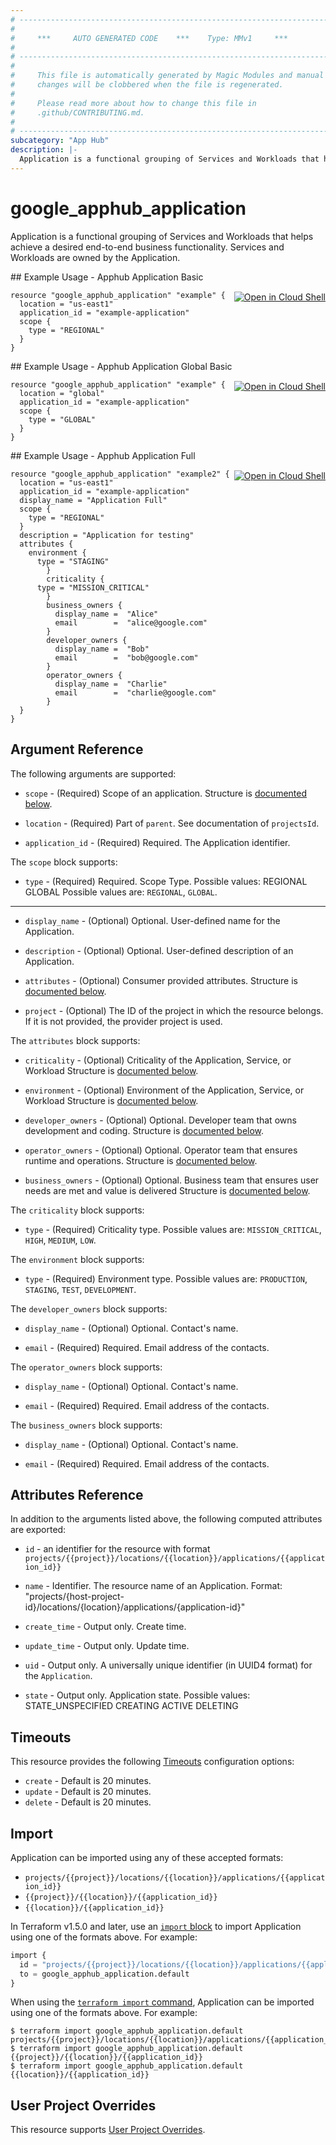 ```yaml
---
# ----------------------------------------------------------------------------
#
#     ***     AUTO GENERATED CODE    ***    Type: MMv1     ***
#
# ----------------------------------------------------------------------------
#
#     This file is automatically generated by Magic Modules and manual
#     changes will be clobbered when the file is regenerated.
#
#     Please read more about how to change this file in
#     .github/CONTRIBUTING.md.
#
# ----------------------------------------------------------------------------
subcategory: "App Hub"
description: |-
  Application is a functional grouping of Services and Workloads that helps achieve a desired end-to-end business functionality.
---
```


# google_apphub_application

Application is a functional grouping of Services and Workloads that helps achieve a desired end-to-end business functionality. Services and Workloads are owned by the Application.



<div class = "oics-button" style="float: right; margin: 0 0 -15px">
  <a href="https://console.cloud.google.com/cloudshell/open?cloudshell_git_repo=https%3A%2F%2Fgithub.com%2Fterraform-google-modules%2Fdocs-examples.git&cloudshell_image=gcr.io%2Fcloudshell-images%2Fcloudshell%3Alatest&cloudshell_print=.%2Fmotd&cloudshell_tutorial=.%2Ftutorial.md&cloudshell_working_dir=apphub_application_basic&open_in_editor=main.tf" target="_blank">
    <img alt="Open in Cloud Shell" src="//gstatic.com/cloudssh/images/open-btn.svg" style="max-height: 44px; margin: 32px auto; max-width: 100%;">
  </a>
</div>
## Example Usage - Apphub Application Basic


```hcl
resource "google_apphub_application" "example" {
  location = "us-east1"
  application_id = "example-application"
  scope {
    type = "REGIONAL"
  }
}
```
<div class = "oics-button" style="float: right; margin: 0 0 -15px">
  <a href="https://console.cloud.google.com/cloudshell/open?cloudshell_git_repo=https%3A%2F%2Fgithub.com%2Fterraform-google-modules%2Fdocs-examples.git&cloudshell_image=gcr.io%2Fcloudshell-images%2Fcloudshell%3Alatest&cloudshell_print=.%2Fmotd&cloudshell_tutorial=.%2Ftutorial.md&cloudshell_working_dir=apphub_application_global_basic&open_in_editor=main.tf" target="_blank">
    <img alt="Open in Cloud Shell" src="//gstatic.com/cloudssh/images/open-btn.svg" style="max-height: 44px; margin: 32px auto; max-width: 100%;">
  </a>
</div>
## Example Usage - Apphub Application Global Basic


```hcl
resource "google_apphub_application" "example" {
  location = "global"
  application_id = "example-application"
  scope {
    type = "GLOBAL"
  }
}
```
<div class = "oics-button" style="float: right; margin: 0 0 -15px">
  <a href="https://console.cloud.google.com/cloudshell/open?cloudshell_git_repo=https%3A%2F%2Fgithub.com%2Fterraform-google-modules%2Fdocs-examples.git&cloudshell_image=gcr.io%2Fcloudshell-images%2Fcloudshell%3Alatest&cloudshell_print=.%2Fmotd&cloudshell_tutorial=.%2Ftutorial.md&cloudshell_working_dir=apphub_application_full&open_in_editor=main.tf" target="_blank">
    <img alt="Open in Cloud Shell" src="//gstatic.com/cloudssh/images/open-btn.svg" style="max-height: 44px; margin: 32px auto; max-width: 100%;">
  </a>
</div>
## Example Usage - Apphub Application Full


```hcl
resource "google_apphub_application" "example2" {
  location = "us-east1"
  application_id = "example-application"
  display_name = "Application Full"
  scope {
    type = "REGIONAL"
  }
  description = "Application for testing"
  attributes {
    environment {
      type = "STAGING"
		}
		criticality {  
      type = "MISSION_CRITICAL"
		}
		business_owners {
		  display_name =  "Alice"
		  email        =  "alice@google.com"
		}
		developer_owners {
		  display_name =  "Bob"
		  email        =  "bob@google.com"
		}
		operator_owners {
		  display_name =  "Charlie"
		  email        =  "charlie@google.com"
		}
  }
}
```

## Argument Reference

The following arguments are supported:


* `scope` -
  (Required)
  Scope of an application.
  Structure is [documented below](#nested_scope).

* `location` -
  (Required)
  Part of `parent`. See documentation of `projectsId`.

* `application_id` -
  (Required)
  Required. The Application identifier.


<a name="nested_scope"></a>The `scope` block supports:

* `type` -
  (Required)
  Required. Scope Type. 
   Possible values:
  REGIONAL
  GLOBAL
  Possible values are: `REGIONAL`, `GLOBAL`.

- - -


* `display_name` -
  (Optional)
  Optional. User-defined name for the Application.

* `description` -
  (Optional)
  Optional. User-defined description of an Application.

* `attributes` -
  (Optional)
  Consumer provided attributes.
  Structure is [documented below](#nested_attributes).

* `project` - (Optional) The ID of the project in which the resource belongs.
    If it is not provided, the provider project is used.


<a name="nested_attributes"></a>The `attributes` block supports:

* `criticality` -
  (Optional)
  Criticality of the Application, Service, or Workload
  Structure is [documented below](#nested_attributes_criticality).

* `environment` -
  (Optional)
  Environment of the Application, Service, or Workload
  Structure is [documented below](#nested_attributes_environment).

* `developer_owners` -
  (Optional)
  Optional. Developer team that owns development and coding.
  Structure is [documented below](#nested_attributes_developer_owners).

* `operator_owners` -
  (Optional)
  Optional. Operator team that ensures runtime and operations.
  Structure is [documented below](#nested_attributes_operator_owners).

* `business_owners` -
  (Optional)
  Optional. Business team that ensures user needs are met and value is delivered
  Structure is [documented below](#nested_attributes_business_owners).


<a name="nested_attributes_criticality"></a>The `criticality` block supports:

* `type` -
  (Required)
  Criticality type.
  Possible values are: `MISSION_CRITICAL`, `HIGH`, `MEDIUM`, `LOW`.

<a name="nested_attributes_environment"></a>The `environment` block supports:

* `type` -
  (Required)
  Environment type.
  Possible values are: `PRODUCTION`, `STAGING`, `TEST`, `DEVELOPMENT`.

<a name="nested_attributes_developer_owners"></a>The `developer_owners` block supports:

* `display_name` -
  (Optional)
  Optional. Contact's name.

* `email` -
  (Required)
  Required. Email address of the contacts.

<a name="nested_attributes_operator_owners"></a>The `operator_owners` block supports:

* `display_name` -
  (Optional)
  Optional. Contact's name.

* `email` -
  (Required)
  Required. Email address of the contacts.

<a name="nested_attributes_business_owners"></a>The `business_owners` block supports:

* `display_name` -
  (Optional)
  Optional. Contact's name.

* `email` -
  (Required)
  Required. Email address of the contacts.

## Attributes Reference

In addition to the arguments listed above, the following computed attributes are exported:

* `id` - an identifier for the resource with format `projects/{{project}}/locations/{{location}}/applications/{{application_id}}`

* `name` -
  Identifier. The resource name of an Application. Format:
  "projects/{host-project-id}/locations/{location}/applications/{application-id}"

* `create_time` -
  Output only. Create time.

* `update_time` -
  Output only. Update time.

* `uid` -
  Output only. A universally unique identifier (in UUID4 format) for the `Application`.

* `state` -
  Output only. Application state. 
   Possible values:
   STATE_UNSPECIFIED
  CREATING
  ACTIVE
  DELETING


## Timeouts

This resource provides the following
[Timeouts](https://developer.hashicorp.com/terraform/plugin/sdkv2/resources/retries-and-customizable-timeouts) configuration options:

- `create` - Default is 20 minutes.
- `update` - Default is 20 minutes.
- `delete` - Default is 20 minutes.

## Import


Application can be imported using any of these accepted formats:

* `projects/{{project}}/locations/{{location}}/applications/{{application_id}}`
* `{{project}}/{{location}}/{{application_id}}`
* `{{location}}/{{application_id}}`


In Terraform v1.5.0 and later, use an [`import` block](https://developer.hashicorp.com/terraform/language/import) to import Application using one of the formats above. For example:

```tf
import {
  id = "projects/{{project}}/locations/{{location}}/applications/{{application_id}}"
  to = google_apphub_application.default
}
```

When using the [`terraform import` command](https://developer.hashicorp.com/terraform/cli/commands/import), Application can be imported using one of the formats above. For example:

```
$ terraform import google_apphub_application.default projects/{{project}}/locations/{{location}}/applications/{{application_id}}
$ terraform import google_apphub_application.default {{project}}/{{location}}/{{application_id}}
$ terraform import google_apphub_application.default {{location}}/{{application_id}}
```

## User Project Overrides

This resource supports [User Project Overrides](https://registry.terraform.io/providers/hashicorp/google/latest/docs/guides/provider_reference#user_project_override).
